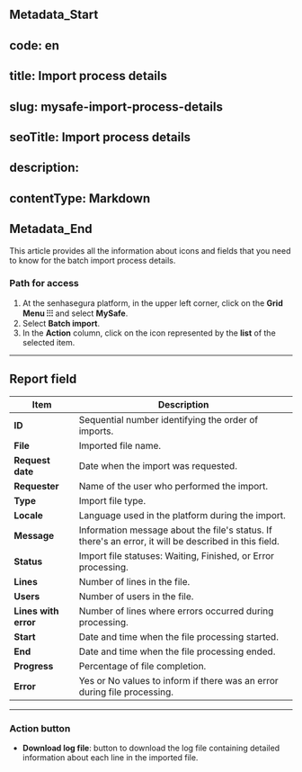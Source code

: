 ## Metadata_Start 
## code: en
## title: Import process details 
## slug: mysafe-import-process-details 
## seoTitle: Import process details 
## description:  
## contentType: Markdown 
## Metadata_End
This article provides all the information about icons and fields that you need to know for the batch import process details.

### Path for access

1. At the senhasegura platform, in the upper left corner, click on the **Grid Menu ⁝⁝⁝** and select **MySafe**.
2. Select **Batch import**.
3. In the **Action** column, click on the icon represented by the **list** of the selected item.

***
## Report field

**Item**|**Description**
|---|---|
**ID**|Sequential number identifying the order of imports.
**File**|Imported file name.
**Request date**|Date when the import was requested.
**Requester**|Name of the user who performed the import.
**Type**|Import file type.
**Locale**|Language used in the platform during the import.
**Message**|Information message about the file's status. If there's an error, it will be described in this field.
**Status**|Import file statuses: Waiting, Finished, or Error processing.
**Lines**|Number of lines in the file.
**Users**|Number of users in the file.
**Lines with error**|Number of lines where errors occurred during processing.
**Start**|Date and time when the file processing started.
**End**|Date and time when the file processing ended.
**Progress**|Percentage of file completion.
**Error**|Yes or No values to inform if there was an error during file processing.
***
### Action button
* **Download log file**: button to download the log file containing detailed information about each line in the imported file.
